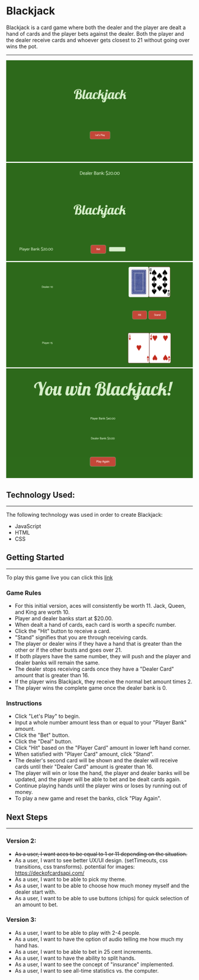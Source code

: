 # Blackjack

Blackjack is a card game where both the dealer and the player are dealt a hand of cards and the player bets against the dealer. Both the player and the dealer receive cards and whoever gets closest to 21 without going over wins the pot.

---

![phase1](./images/phase1.png)
![phase2](./images/phase2.png)
![phase3](./images/phase3.png)
![phase4](./images/phase4.png)

## Technology Used:

---

The following technology was used in order to create Blackjack:

- JavaScript
- HTML
- CSS

## Getting Started

---

To play this game live you can click this [link](https://paulseabrook.github.io/blackjack/)

### Game Rules

- For this initial version, aces will consistently be worth 11. Jack, Queen, and King are worth 10.
- Player and dealer banks start at $20.00.
- When dealt a hand of cards, each card is worth a specifc number.
- Click the "Hit" button to receive a card.
- "Stand" signifies that you are through receiving cards.
- The player or dealer wins if they have a hand that is greater than the other or if the other busts and goes over 21.
- If both players have the same number, they will push and the player and dealer banks will remain the same.
- The dealer stops receiving cards once they have a "Dealer Card" amount that is greater than 16.
- If the player wins Blackjack, they receive the normal bet amount times 2.
- The player wins the complete game once the dealer bank is 0.

### Instructions

- Click "Let's Play" to begin.
- Input a whole number amount less than or equal to your "Player Bank" amount.
- Click the "Bet" button.
- Click the "Deal" button.
- Click "Hit" based on the "Player Card" amount in lower left hand corner.
- When satisfied with "Player Card" amount, click "Stand".
- The dealer's second card will be shown and the dealer will receive cards until their "Dealer Card" amount is greater than 16.
- The player will win or lose the hand, the player and dealer banks will be updated, and the player will be able to bet and be dealt cards again.
- Continue playing hands until the player wins or loses by running out of money.
- To play a new game and reset the banks, click "Play Again".

## Next Steps

---

### Version 2:

- ~~As a user, I want aces to be equal to 1 or 11 depending on the situation.~~
- As a user, I want to see better UX/UI design. (setTimeouts, css transitions, css transforms). potential for images: https://deckofcardsapi.com/
- As a user, I want to be able to pick my theme.
- As a user, I want to be able to choose how much money myself and the dealer start with.
- As a user, I want to be able to use buttons (chips) for quick selection of an amount to bet.

### Version 3:

- As a user, I want to be able to play with 2-4 people.
- As a user, I want to have the option of audio telling me how much my hand has.
- As a user, I want to be able to bet in 25 cent increments.
- As a user, I want to have the ability to split hands.
- As a user, I want to see the concept of "insurance" implemented.
- As a user, I want to see all-time statistics vs. the computer.
